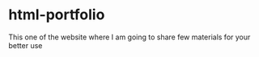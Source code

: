 # html-portfolio
This one of the website where I am going to share few materials for your better use
